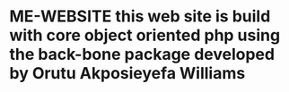 # ME-WEBSITE this web site is build with core object oriented php using the back-bone package developed by Orutu Akposieyefa Williams 
